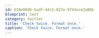 ```yaml
---
id: b18e00d6-5adf-44c5-827e-9744ace2a00b
blueprint: text
category: twitter
title: 'Check twice. Format once.'
caption: 'Check twice. Format once.'
---
```

